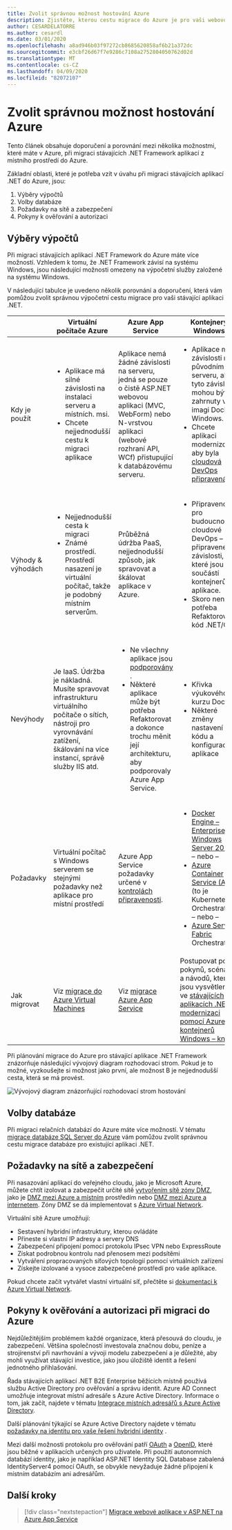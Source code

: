 ```yaml
---
title: Zvolit správnou možnost hostování Azure
description: Zjistěte, kterou cestu migrace do Azure je pro vaši webovou aplikaci v ASP.NET nejvhodnější.
author: CESARDELATORRE
ms.author: cesardl
ms.date: 03/01/2020
ms.openlocfilehash: a8ad946b03f97272cb8685620858af6b21a372dc
ms.sourcegitcommit: e3cbf26d67f7e9286c7108a2752804050762d02d
ms.translationtype: MT
ms.contentlocale: cs-CZ
ms.lasthandoff: 04/09/2020
ms.locfileid: "82072107"
---
```

# <a name="choose-the-right-azure-hosting-option"></a>Zvolit správnou možnost hostování Azure

Tento článek obsahuje doporučení a porovnání mezi několika možnostmi, které máte v Azure, při migraci stávajících .NET Framework aplikací z místního prostředí do Azure.

Základní oblasti, které je potřeba vzít v úvahu při migraci stávajících aplikací .NET do Azure, jsou:

1. Výběry výpočtů
1. Volby databáze
1. Požadavky na sítě a zabezpečení
1. Pokyny k ověřování a autorizaci

## <a name="compute-choices"></a>Výběry výpočtů

Při migraci stávajících aplikací .NET Framework do Azure máte více možností. Vzhledem k tomu, že .NET Framework závisí na systému Windows, jsou následující možnosti omezeny na výpočetní služby založené na systému Windows.

V následující tabulce je uvedeno několik porovnání a doporučení, která vám pomůžou zvolit správnou výpočetní cestu migrace pro vaši stávající aplikaci .NET.

|                 | Virtuální počítače Azure | Azure App Service | Kontejnery Windows |
|-----------------|-----------|-------------------|--------------------|
|Kdy je použít      |<ul><li>Aplikace má silné závislosti na instalaci serveru a místních. msi.</li><li>Chcete nejjednodušší cestu k migraci aplikace</li></ul>|Aplikace nemá žádné závislosti na serveru, jedná se pouze o čistě ASP.NET webovou aplikaci (MVC, WebForm) nebo N-vrstvou aplikaci (webové rozhraní API, WCf) přistupující k databázovému serveru. |<ul><li>Aplikace má závislosti na původním serveru, ale tyto závislosti mohou být zahrnuty v imagi Docker Windows.</li><li>Chcete aplikaci modernizovat, aby byla [cloudová DevOps připravená](../../architecture/modernize-with-azure-containers/modernize-existing-apps-to-cloud-optimized/reasons-to-modernize-existing-net-apps-to-cloud-optimized-applications.md)</li></ul>|
|Výhody & výhodách  |<ul><li>Nejjednodušší cesta k migraci</li><li>Známé prostředí. Prostředí nasazení je virtuální počítač, takže je podobný místním serverům.</li></ul> |Průběžná údržba PaaS, nejjednodušší způsob, jak spravovat a škálovat aplikace v Azure. |<ul><li>Připraveno pro budoucnost, cloudové DevOps – připravené závislosti, které jsou součástí kontejnerů aplikace.</li><li>Skoro není potřeba Refaktorovat kód .NET/C #.</li></ul> |
|Nevýhody             |Je IaaS. Údržba je nákladná. Musíte spravovat infrastrukturu virtuálního počítače o sítích, nástroji pro vyrovnávání zatížení, škálování na více instancí, správě služby IIS atd. |<ul><li>Ne všechny aplikace jsou [podporovány](https://appmigration.microsoft.com/assessment) .</li><li>Některé aplikace může být potřeba Refaktorovat a dokonce trochu měnit její architekturu, aby podporovaly Azure App Service.</li></ul> |<ul><li>Křivka výukového kurzu Docker</li><li>Některé změny nastavení kódu a konfigurace aplikace</li></ul>|
|Požadavky |Virtuální počítač s Windows serverem se stejnými požadavky než aplikace pro místní prostředí | Azure App Service požadavky určené v [kontrolách připravenosti](https://github.com/Azure/App-Service-Migration-Assistant/wiki/Readiness-Checks). |<ul><li>[Docker Engine – Enterprise pro Windows Server 2019](https://azuremarketplace.microsoft.com/marketplace/apps/cloud-infrastructure-services.docker-windows-2019)<br />– nebo –</li><li>[Azure Container Service (AKS)](https://azure.microsoft.com/services/container-service/) (to je Kubernetes Orchestrator)<br />– nebo –<li>[Azure Service Fabric](https://azure.microsoft.com/services/service-fabric/) Orchestrator</li></ul> |
|Jak migrovat |Viz [migrace do Azure Virtual Machines](vm.md) | Viz [migrace Azure App Service](app-service.md) | Postupovat podle pokynů, scénářů a návodů, které jsou vysvětleny ve [stávajících aplikacích .NET modernizaci pomocí Azure a kontejnerů Windows – kniha](https://aka.ms/liftandshiftwithcontainersebook) |

Při plánování migrace do Azure pro stávající aplikace .NET Framework znázorňuje následující vývojový diagram rozhodovací strom. Pokud je to možné, vyzkoušejte si možnost jako první, ale možnost B je nejjednodušší cesta, která se má provést.

![Vývojový diagram znázorňující rozhodovací strom hostování](../media/migration/choose/decision-tree.png)

## <a name="database-choices"></a>Volby databáze

Při migraci relačních databází do Azure máte více možností. V tématu [migrace databáze SQL Server do Azure](sql.md) vám pomůžou zvolit správnou cestu migrace databáze pro existující aplikaci .NET.

## <a name="networking-and-security-considerations"></a>Požadavky na sítě a zabezpečení

Při nasazování aplikací do veřejného cloudu, jako je Microsoft Azure, můžete chtít izolovat a zabezpečit určité sítě [vytvořením sítě zóny DMZ](https://docs.microsoft.com/azure/architecture/reference-architectures/dmz/), jako je [DMZ mezi Azure a místním](https://docs.microsoft.com/azure/architecture/reference-architectures/dmz/secure-vnet-hybrid) prostředím nebo [DMZ mezi Azure a internetem](https://docs.microsoft.com/azure/architecture/reference-architectures/dmz/secure-vnet-dmz). Zóny DMZ se dá implementovat s [Azure Virtual Network](https://docs.microsoft.com/azure/virtual-network/virtual-networks-overview).

Virtuální sítě Azure umožňují:

- Sestavení hybridní infrastruktury, kterou ovládáte
- Přineste si vlastní IP adresy a servery DNS
- Zabezpečení připojení pomocí protokolu IPsec VPN nebo ExpressRoute
- Získat podrobnou kontrolu nad přenosem mezi podsítěmi
- Vytváření propracovaných síťových topologií pomocí virtuálních zařízení
- Získejte izolované a vysoce zabezpečené prostředí pro vaše aplikace.

Pokud chcete začít vytvářet vlastní virtuální síť, přečtěte si [dokumentaci k Azure Virtual Network](https://docs.microsoft.com/azure/virtual-network/).

## <a name="authentication-and-authorization-considerations-when-migrating-to-azure"></a>Pokyny k ověřování a autorizaci při migraci do Azure

Nejdůležitějším problémem každé organizace, která přesouvá do cloudu, je zabezpečení. Většina společností investovala značnou dobu, peníze a strojírenství při navrhování a vývoji modelu zabezpečení a je důležité, aby mohli využívat stávající investice, jako jsou úložiště identit a řešení jednotného přihlašování.

Řada stávajících aplikací .NET B2E Enterprise běžících místně používá službu Active Directory pro ověřování a správu identit. Azure AD Connect umožňuje integrovat místní adresáře s Azure Active Directory. Informace o tom, jak začít, najdete v tématu [Integrace místních adresářů s Azure Active Directory](https://docs.microsoft.com/azure/active-directory/connect/active-directory-aadconnect).

Další plánování týkající se Azure Active Directory najdete v tématu [požadavky na identitu pro vaše řešení hybridní identity](https://docs.microsoft.com/azure/active-directory/active-directory-hybrid-identity-design-considerations-business-needs) .

Mezi další možnosti protokolu pro ověřování patří [OAuth](https://en.wikipedia.org/wiki/OAuth) a [OpenID](https://en.wikipedia.org/wiki/OpenID), které jsou běžné v aplikacích určených pro uživatele. Při použití autonomních databází identity, jako je například ASP.NET Identity SQL Database zabalená IdentityServer4 pomocí OAuth, se obvykle nevyžaduje žádné připojení k místním databázím ani adresářům.

## <a name="next-steps"></a>Další kroky

> [!div class="nextstepaction"]
> [Migrace webové aplikace v ASP.NET na Azure App Service](app-service.md)

